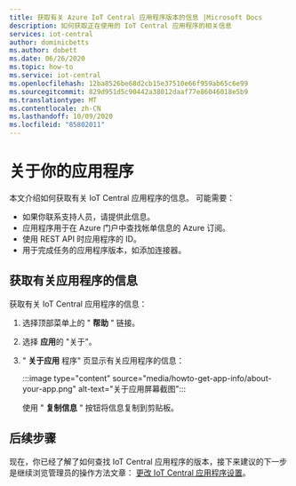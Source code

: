 ```yaml
---
title: 获取有关 Azure IoT Central 应用程序版本的信息 |Microsoft Docs
description: 如何获取正在使用的 IoT Central 应用程序的相关信息
services: iot-central
author: dominicbetts
ms.author: dobett
ms.date: 06/26/2020
ms.topic: how-to
ms.service: iot-central
ms.openlocfilehash: 12ba8526be68d2cb15e37510e66f959ab65c6e99
ms.sourcegitcommit: 829d951d5c90442a38012daaf77e86046018e5b9
ms.translationtype: MT
ms.contentlocale: zh-CN
ms.lasthandoff: 10/09/2020
ms.locfileid: "85802011"
---
```

# <a name="about-your-application"></a>关于你的应用程序

本文介绍如何获取有关 IoT Central 应用程序的信息。 可能需要：

- 如果你联系支持人员，请提供此信息。
- 应用程序用于在 Azure 门户中查找帐单信息的 Azure 订阅。
- 使用 REST API 时应用程序的 ID。
- 用于完成任务的应用程序版本，如添加连接器。

## <a name="get-information-about-your-application"></a>获取有关应用程序的信息

获取有关 IoT Central 应用程序的信息：

1. 选择顶部菜单上的 " **帮助** " 链接。

1. 选择 **应用**的 "关于"。

1. " **关于应用** 程序" 页显示有关应用程序的信息：  

    :::image type="content" source="media/howto-get-app-info/about-your-app.png" alt-text="关于应用屏幕截图&quot;:::

    使用 &quot; **复制信息** " 按钮将信息复制到剪贴板。

## <a name="next-steps"></a>后续步骤

现在，你已经了解了如何查找 IoT Central 应用程序的版本，接下来建议的下一步是继续浏览管理员的操作方法文章： [更改 IoT Central 应用程序设置](howto-administer.md)。
